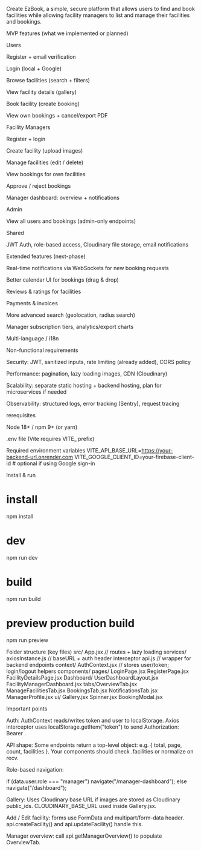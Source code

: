Create EzBook, a simple, secure platform that allows users to find and book facilities while allowing facility managers to list and manage their facilities and bookings.

MVP features (what we implemented or planned)

Users

Register + email verification

Login (local + Google)

Browse facilities (search + filters)

View facility details (gallery)

Book facility (create booking)

View own bookings + cancel/export PDF

Facility Managers

Register + login

Create facility (upload images)

Manage facilities (edit / delete)

View bookings for own facilities

Approve / reject bookings

Manager dashboard: overview + notifications

Admin

View all users and bookings (admin-only endpoints)

Shared

JWT Auth, role-based access, Cloudinary file storage, email notifications

Extended features (next-phase)

Real-time notifications via WebSockets for new booking requests

Better calendar UI for bookings (drag & drop)

Reviews & ratings for facilities

Payments & invoices

More advanced search (geolocation, radius search)

Manager subscription tiers, analytics/export charts

Multi-language / i18n

Non-functional requirements

Security: JWT, sanitized inputs, rate limiting (already added), CORS policy

Performance: pagination, lazy loading images, CDN (Cloudinary)

Scalability: separate static hosting + backend hosting, plan for microservices if needed

Observability: structured logs, error tracking (Sentry), request tracing


rerequisites

Node 18+ / npm 9+ (or yarn)

.env file (Vite requires VITE_ prefix)

Required environment variables
VITE_API_BASE_URL=https://your-backend-url.onrender.com
VITE_GOOGLE_CLIENT_ID=your-firebase-client-id   # optional if using Google sign-in

Install & run
# install
npm install

# dev
npm run dev

# build
npm run build

# preview production build
npm run preview

Folder structure (key files)
src/
  App.jsx                // routes + lazy loading
  services/
    axiosInstance.js     // baseURL + auth header interceptor
    api.js                // wrapper for backend endpoints
  context/
    AuthContext.jsx      // stores user/token; login/logout helpers
  components/
    pages/
      LoginPage.jsx
      RegisterPage.jsx
      FacilityDetailsPage.jsx
    Dashboard/
      UserDashboardLayout.jsx
      FacilityManagerDashboard.jsx
      tabs/OverviewTab.jsx
           ManageFacilitiesTab.jsx
           BookingsTab.jsx
           NotificationsTab.jsx
           ManagerProfile.jsx
    ui/
      Gallery.jsx
      Spinner.jsx
      BookingModal.jsx

Important points

Auth: AuthContext reads/writes token and user to localStorage. Axios interceptor uses localStorage.getItem("token") to send Authorization: Bearer <token>.

API shape: Some endpoints return a top-level object: e.g. { total, page, count, facilities }. Your components should check .facilities or normalize on recv.

Role-based navigation:

if (data.user.role === "manager") navigate("/manager-dashboard");
else navigate("/dashboard");


Gallery: Uses Cloudinary base URL if images are stored as Cloudinary public_ids. CLOUDINARY_BASE_URL used inside Gallery.jsx.

Add / Edit facility: forms use FormData and multipart/form-data header. api.createFacility() and api.updateFacility() handle this.

Manager overview: call api.getManagerOverview() to populate OverviewTab.